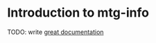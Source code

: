 # Introduction to mtg-info

TODO: write [great documentation](http://jacobian.org/writing/great-documentation/what-to-write/)
